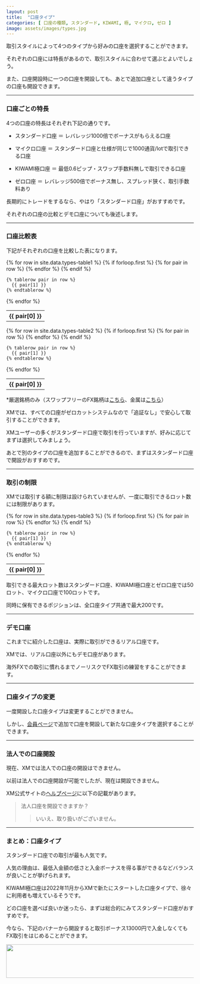 ```yaml
---
layout: post
title:  "口座タイプ"
categories: [ 口座の種類, スタンダード, KIWAMI, 極, マイクロ, ゼロ ]
image: assets/images/types.jpg
---
```

取引スタイルによって4つのタイプから好みの口座を選択することができます。

それぞれの口座には特長があるので、取引スタイルに合わせて選ぶとよいでしょう。

また、口座開設時に一つの口座を開設しても、あとで追加口座として違うタイプの口座も開設できます。

<hr>

### 口座ごとの特長

4つの口座の特長はそれぞれ下記の通りです。

+ スタンダード口座 ＝ レバレッジ1000倍でボーナスがもらえる口座

+ マイクロ口座 ＝ スタンダード口座と仕様が同じで1000通貨/lotで取引できる口座

+ KIWAMI極口座 ＝ 最低0.6ピップ・スワップ手数料無しで取引できる口座

+ ゼロ口座 ＝ レバレッジ500倍でボーナス無し、スプレッド狭く、取引手数料あり


長期的にトレードをするなら、やはり「スタンダード口座」がおすすめです。

それぞれの口座の比較とデモ口座についても後述します。

<hr>

### 口座比較表

下記がそれぞれの口座を比較した表になります。

<table>
  {% for row in site.data.types-table1 %}
    {% if forloop.first %}
    <tr>
      {% for pair in row %}
        <th>{{ pair[0] }}</th>
      {% endfor %}
    </tr>
    {% endif %}

    {% tablerow pair in row %}
      {{ pair[1] }}
    {% endtablerow %}
  {% endfor %}
</table>

<table>
  {% for row in site.data.types-table2 %}
    {% if forloop.first %}
    <tr>
      {% for pair in row %}
        <th>{{ pair[0] }}</th>
      {% endfor %}
    </tr>
    {% endif %}

    {% tablerow pair in row %}
      {{ pair[1] }}
    {% endtablerow %}
  {% endfor %}
</table>

*厳選銘柄のみ（スワップフリーのFX銘柄は<a href="https://clicks.affstrack.com/c?m=47961&c=550036">こちら</a>、金属は<a href="https://clicks.affstrack.com/c?m=47964&c=550036">こちら</a>）

XMでは、すべての口座がゼロカットシステムなので「追証なし」で安心して取引することができます。

XMユーザーの多くがスタンダード口座で取引を行っていますが、好みに応じてまずは選択してみましょう。

あとで別のタイプの口座を追加することができるので、まずはスタンダード口座で開設がおすすめです。

<hr>

### 取引の制限


XMでは取引する額に制限は設けられていませんが、一度に取引できるロット数には制限があります。

<table>
  {% for row in site.data.types-table3 %}
    {% if forloop.first %}
    <tr>
      {% for pair in row %}
        <th>{{ pair[0] }}</th>
      {% endfor %}
    </tr>
    {% endif %}

    {% tablerow pair in row %}
      {{ pair[1] }}
    {% endtablerow %}
  {% endfor %}
</table>

取引できる最大ロット数はスタンダード口座、KIWAMI極口座とゼロ口座では50ロット、マイクロ口座で100ロットです。

同時に保有できるポジションは、全口座タイプ共通で最大200です。


<hr>

### デモ口座


これまでに紹介した口座は、実際に取引ができるリアル口座です。

XMでは、リアル口座以外にもデモ口座があります。

海外FXでの取引に慣れるまでノーリスクでFX取引の練習をすることができます。


<hr>

### 口座タイプの変更

一度開設した口座タイプは変更することができません。

しかし、<a href="https://clicks.affstrack.com/c?c=550036&l=ja&p=22">会員ページ</a>で追加で口座を開設して新たな口座タイプを選択することができます。

<hr>

### 法人での口座開設

現在、XMでは法人での口座の開設はできません。

以前は法人での口座開設が可能でしたが、現在は開設できません。

XM公式サイトの<a href="https://clicks.affstrack.com/c?m=92464&c=683835">ヘルプページ</a>に以下の記載があります。

>法人口座を開設できますか？
>>いいえ、取り扱いがございません。

<hr>

### まとめ：口座タイプ

スタンダード口座での取引が最も人気です。

人気の理由は、最低入金額の低さと入金ボーナスを得る事ができるなどバランスが良いことが挙げられます。

KIWAMI極口座は2022年11月からXMで新たにスタートした口座タイプで、徐々に利用者も増えているそうです。

どの口座を選べば良いか迷ったら、まずは総合的にみてスタンダード口座がおすすめです。

今なら、下記のバナーから開設すると取引ボーナス13000円で入金しなくてもFX取引をはじめることができます。

<a href="https://clicks.affstrack.com/c?m=7952&c=550036" referrerpolicy="no-referrer-when-downgrade"><img src="https://ads.affstrack.com/i/7952?c=550036" width="728" height="90" referrerpolicy="no-referrer-when-downgrade"/></a>